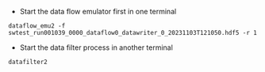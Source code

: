 * Start the data flow emulator first in one terminal

```
dataflow_emu2 -f swtest_run001039_0000_dataflow0_datawriter_0_20231103T121050.hdf5 -r 1

```
* Start the data filter process in another terminal

```
datafilter2
 
```

